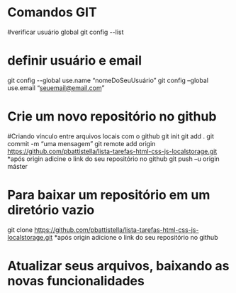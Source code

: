 # Comandos GIT 
#verificar usuário global 
git config --list 
# definir usuário e email 
git config --global use.name “nomeDoSeuUsuário” 
git config –global use.email “seuemail@email.com” 
# Crie um novo repositório no github 
#Criando vínculo entre arquivos locais com o github 
git init 
git add . 
git commit -m “uma mensagem” 
git remote add origin https://github.com/pbattistella/lista-tarefas-html-css-js-localstorage.git *após origin adicine o link do seu repositório no github 
git push –u origin máster 
# Para baixar um repositório em um diretório vazio 
git clone https://github.com/pbattistella/lista-tarefas-html-css-js-localstorage.git *após origin adicione o link do seu repositório no github 
# Atualizar seus arquivos, baixando as novas funcionalidades  
